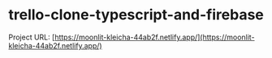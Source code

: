 # trello-clone-typescript-and-firebase

Project URL: [https://moonlit-kleicha-44ab2f.netlify.app/](https://moonlit-kleicha-44ab2f.netlify.app/)
